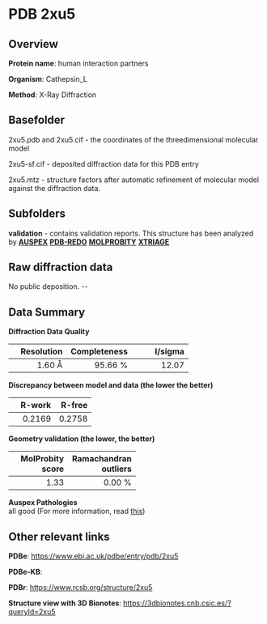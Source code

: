 # PDB 2xu5

## Overview

**Protein name**: human interaction partners

**Organism**: Cathepsin_L

**Method**: X-Ray Diffraction



## Basefolder

2xu5.pdb and 2xu5.cif - the coordinates of the threedimensional molecular model

2xu5-sf.cif - deposited diffraction data for this PDB entry

2xu5.mtz - structure factors after automatic refinement of molecular model against the diffraction data.

## Subfolders





**validation** - contains validation reports. This structure has been analyzed by [**AUSPEX**](https://github.com/thorn-lab/coronavirus_structural_task_force/tree/master/pdb/human_interaction_partners/Cathepsin_L/2xu5/validation/auspex) [**PDB-REDO**](https://github.com/thorn-lab/coronavirus_structural_task_force/tree/master/pdb/human_interaction_partners/Cathepsin_L/2xu5/validation/pdb-redo) [**MOLPROBITY**](https://github.com/thorn-lab/coronavirus_structural_task_force/tree/master/pdb/human_interaction_partners/Cathepsin_L/2xu5/validation/molprobity) [**XTRIAGE**](https://github.com/thorn-lab/coronavirus_structural_task_force/blob/master/pdb/human_interaction_partners/Cathepsin_L/2xu5/validation/Xtriage_output.log)  



## Raw diffraction data

No public deposition. --<br> 

## Data Summary
**Diffraction Data Quality**

|   | Resolution | Completeness| I/sigma |
|---|-------------:|----------------:|--------------:|
|   |1.60 Å|95.66 %|<img width=50/>12.07|

**Discrepancy between model and data (the lower the better)**

|   | **R-work**| **R-free**   
|---|-------------:|----------------:|           
||  0.2169|  0.2758|

**Geometry validation (the lower, the better)**

|   |**MolProbity<br>score**| **Ramachandran<br>outliers** 
|---|-------------:|----------------:|
||  1.33|  0.00 %|

**Auspex Pathologies**<br> all good (For more information, read [this](https://github.com/thorn-lab/coronavirus_structural_task_force/blob/master/pdb/human_interaction_partners/Cathepsin_L/2xu5/validation/auspex/2xu5_auspex_comments.txt))

 



## Other relevant links 
**PDBe**:  https://www.ebi.ac.uk/pdbe/entry/pdb/2xu5

**PDBe-KB**:  
 
**PDBr**: https://www.rcsb.org/structure/2xu5 

**Structure view with 3D Bionotes**: https://3dbionotes.cnb.csic.es/?queryId=2xu5

